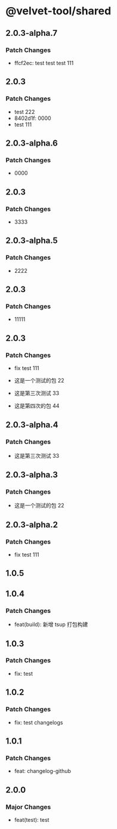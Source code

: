# @velvet-tool/shared

## 2.0.3-alpha.7

### Patch Changes

- ffcf2ec: test test test 111

## 2.0.3

### Patch Changes

- test 222
- 8402d1f: 0000
- test 111

## 2.0.3-alpha.6

### Patch Changes

- 0000

## 2.0.3

### Patch Changes

- 3333

## 2.0.3-alpha.5

### Patch Changes

- 2222

## 2.0.3

### Patch Changes

- 11111

## 2.0.3

### Patch Changes

- fix test 111

- 这是一个测试的包 22

- 这是第三次测试 33

- 这是第四次的包 44

## 2.0.3-alpha.4

### Patch Changes

- 这是第三次测试 33

## 2.0.3-alpha.3

### Patch Changes

- 这是一个测试的包 22

## 2.0.3-alpha.2

### Patch Changes

- fix test 111

## 1.0.5

## 1.0.4

### Patch Changes

- feat(build): 新增 tsup 打包构建

## 1.0.3

### Patch Changes

- fix: test

## 1.0.2

### Patch Changes

- fix: test changelogs

## 1.0.1

### Patch Changes

- feat: changelog-github

## 2.0.0

### Major Changes

- feat(test): test

